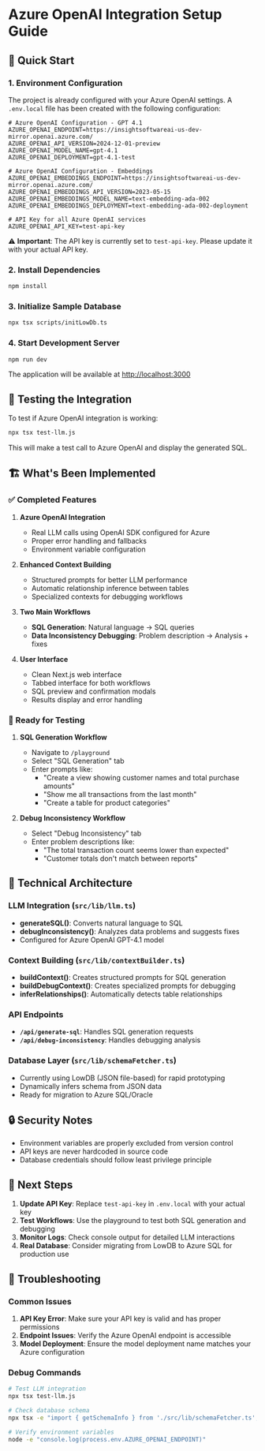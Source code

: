 # Azure OpenAI Integration Setup Guide

## 🚀 Quick Start

### 1. Environment Configuration

The project is already configured with your Azure OpenAI settings. A `.env.local` file has been created with the following configuration:

```env
# Azure OpenAI Configuration - GPT 4.1
AZURE_OPENAI_ENDPOINT=https://insightsoftwareai-us-dev-mirror.openai.azure.com/
AZURE_OPENAI_API_VERSION=2024-12-01-preview
AZURE_OPENAI_MODEL_NAME=gpt-4.1
AZURE_OPENAI_DEPLOYMENT=gpt-4.1-test

# Azure OpenAI Configuration - Embeddings
AZURE_OPENAI_EMBEDDINGS_ENDPOINT=https://insightsoftwareai-us-dev-mirror.openai.azure.com/
AZURE_OPENAI_EMBEDDINGS_API_VERSION=2023-05-15
AZURE_OPENAI_EMBEDDINGS_MODEL_NAME=text-embedding-ada-002
AZURE_OPENAI_EMBEDDINGS_DEPLOYMENT=text-embedding-ada-002-deployment

# API Key for all Azure OpenAI services
AZURE_OPENAI_API_KEY=test-api-key
```

⚠️ **Important**: The API key is currently set to `test-api-key`. Please update it with your actual API key.

### 2. Install Dependencies

```bash
npm install
```

### 3. Initialize Sample Database

```bash
npx tsx scripts/initLowDb.ts
```

### 4. Start Development Server

```bash
npm run dev
```

The application will be available at [http://localhost:3000](http://localhost:3000)

## 🧪 Testing the Integration

To test if Azure OpenAI integration is working:

```bash
npx tsx test-llm.js
```

This will make a test call to Azure OpenAI and display the generated SQL.

## 🏗️ What's Been Implemented

### ✅ Completed Features

1. **Azure OpenAI Integration**
   - Real LLM calls using OpenAI SDK configured for Azure
   - Proper error handling and fallbacks
   - Environment variable configuration

2. **Enhanced Context Building**
   - Structured prompts for better LLM performance
   - Automatic relationship inference between tables
   - Specialized contexts for debugging workflows

3. **Two Main Workflows**
   - **SQL Generation**: Natural language → SQL queries
   - **Data Inconsistency Debugging**: Problem description → Analysis + fixes

4. **User Interface**
   - Clean Next.js web interface
   - Tabbed interface for both workflows
   - SQL preview and confirmation modals
   - Results display and error handling

### 🔄 Ready for Testing

1. **SQL Generation Workflow**
   - Navigate to `/playground`
   - Select "SQL Generation" tab
   - Enter prompts like:
     - "Create a view showing customer names and total purchase amounts"
     - "Show me all transactions from the last month"
     - "Create a table for product categories"

2. **Debug Inconsistency Workflow**
   - Select "Debug Inconsistency" tab
   - Enter problem descriptions like:
     - "The total transaction count seems lower than expected"
     - "Customer totals don't match between reports"

## 🔧 Technical Architecture

### LLM Integration (`src/lib/llm.ts`)
- **generateSQL()**: Converts natural language to SQL
- **debugInconsistency()**: Analyzes data problems and suggests fixes
- Configured for Azure OpenAI GPT-4.1 model

### Context Building (`src/lib/contextBuilder.ts`)
- **buildContext()**: Creates structured prompts for SQL generation
- **buildDebugContext()**: Creates specialized prompts for debugging
- **inferRelationships()**: Automatically detects table relationships

### API Endpoints
- **`/api/generate-sql`**: Handles SQL generation requests
- **`/api/debug-inconsistency`**: Handles debugging analysis

### Database Layer (`src/lib/schemaFetcher.ts`)
- Currently using LowDB (JSON file-based) for rapid prototyping
- Dynamically infers schema from JSON data
- Ready for migration to Azure SQL/Oracle

## 🔒 Security Notes

- Environment variables are properly excluded from version control
- API keys are never hardcoded in source code
- Database credentials should follow least privilege principle

## 📝 Next Steps

1. **Update API Key**: Replace `test-api-key` in `.env.local` with your actual key
2. **Test Workflows**: Use the playground to test both SQL generation and debugging
3. **Monitor Logs**: Check console output for detailed LLM interactions
4. **Real Database**: Consider migrating from LowDB to Azure SQL for production use

## 🐛 Troubleshooting

### Common Issues

1. **API Key Error**: Make sure your API key is valid and has proper permissions
2. **Endpoint Issues**: Verify the Azure OpenAI endpoint is accessible
3. **Model Deployment**: Ensure the model deployment name matches your Azure configuration

### Debug Commands

```bash
# Test LLM integration
npx tsx test-llm.js

# Check database schema
npx tsx -e "import { getSchemaInfo } from './src/lib/schemaFetcher.ts'; getSchemaInfo().then(console.log)"

# Verify environment variables
node -e "console.log(process.env.AZURE_OPENAI_ENDPOINT)"
``` 